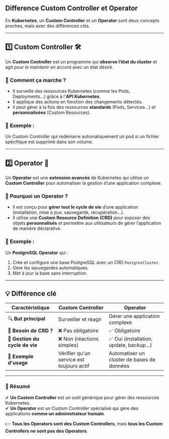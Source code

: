 ## Difference Custom Controller et Operator

En **Kubernetes**, un **Custom Controller** et un **Operator** sont deux concepts proches, mais avec des différences clés.  

---

## **1️⃣ Custom Controller** 🛠️  
Un **Custom Controller** est un programme qui **observe l’état du cluster** et agit pour le maintenir en accord avec un état désiré.  

### 🔹 **Comment ça marche ?**  
- Il surveille des ressources Kubernetes (comme les Pods, Deployments…) grâce à l'**API Kubernetes**.  
- Il applique des actions en fonction des changements détectés.  
- Il peut gérer à la fois des ressources **standards** (Pods, Services…) et **personnalisées** (Custom Resources).  

### 📌 **Exemple :**  
Un Custom Controller qui redémarre automatiquement un pod si un fichier spécifique est supprimé dans son volume.  

---

## **2️⃣ Operator** 🎩  
Un **Operator** est une **extension avancée** de Kubernetes qui utilise un **Custom Controller** pour automatiser la gestion d’une application complexe.  

### 🔹 **Pourquoi un Operator ?**  
- Il est conçu pour **gérer tout le cycle de vie** d’une application (installation, mise à jour, sauvegarde, récupération…).  
- Il utilise une **Custom Resource Definition (CRD)** pour exposer des objets **personnalisés** et permettre aux utilisateurs de gérer l’application de manière déclarative.  

### 📌 **Exemple :**  
Un **PostgreSQL Operator** qui :
1. Crée et configure une base PostgreSQL avec un CRD `PostgresCluster`.
2. Gère les sauvegardes automatiques.
3. Met à jour la base sans interruption.  

---

## **💡 Différence clé**
| Caractéristique        | Custom Controller | Operator |
|-----------------------|------------------|----------|
| 🔍 **But principal**   | Surveiller et réagir | Gérer une application complexe |
| 📌 **Besoin de CRD ?** | ❌ Pas obligatoire | ✅ Obligatoire |
| 🔄 **Gestion du cycle de vie** | ❌ Non (réactions simples) | ✅ Oui (installation, update, backup…) |
| 🎯 **Exemple d'usage** | Vérifier qu'un service est toujours actif | Automatiser un cluster de bases de données |

---

### **🚀 Résumé**
✔ **Un Custom Controller** est un outil générique pour gérer des ressources Kubernetes.  
✔ **Un Operator** est un Custom Controller spécialisé qui gère des applications **comme un administrateur humain**.  

👉 **Tous les Operators sont des Custom Controllers**, mais **tous les Custom Controllers ne sont pas des Operators**.
